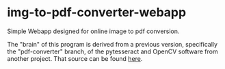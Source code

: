 # img-to-pdf-converter-webapp
Simple Webapp designed for online image to pdf conversion.

The "brain" of this program is derived from a previous version, specifically the "pdf-converter" branch, of the pytesseract and OpenCV software from another project. That source can be found [here](https://github.com/LukeIngram/Raspberry-pi-ML-OCR.git). 

